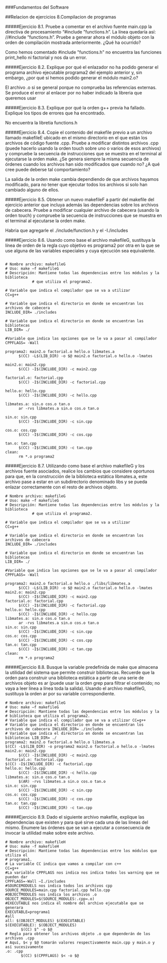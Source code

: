 ###Fundamentos del Software

##Relacion de ejercicios 8.Compilacion de programas

#####Ejercicio 8.1. Pruebe a comentar en el archivo fuente main.cpp la directiva de procesamiento “#include ”functions.h”. La línea quedaría así: //#include ”functions.h”. Pruebe a generar ahora el módulo objeto con la orden de compilación mostrada anteriormente. ¿Qué ha ocurrido?

Como hemos comentado #include "functions.h" no encuentra las funciones print_hello ni factorial y nos da un error.

#####Ejercicio 8.2. Explique por qué el enlazador no ha podido generar el programa archivo ejecutable programa2 del ejemplo anterior y, sin embargo, ¿por qué sí hemos podido generar el módulo main2.o?

El archivo .o si se general porque no comprueba las referencias externas. Se produce el error al enlacer por no haber indicado la libreria que queremos usar

#####Ejercicio 8.3. Explique por qué la orden g++ previa ha fallado. Explique los tipos de errores que ha encontrado.

No encuentra la libretia functions.h

#####Ejercicio 8.4. Copie el contenido del makefile previo a un archivo llamado makefileE ubicado en el mismo directorio en el que están los archivos de código fuente .cpp. Pruebe a modificar distintos archivos .cpp (puede hacerlo usando la orden touch sobre uno o varios de esos archivos) y compruebe la secuencia de instrucciones que se muestra en el terminal al ejecutarse la orden make. ¿Se genera siempre la misma secuencia de órdenes cuando los archivos han sido modificados que cuando no? ¿A qué cree puede deberse tal comportamiento?

La salida de la orden make cambia dependiendo de que archivos hayamos modificado, para no tener que ejecutar todos los archivos si solo han cambiado alguno de ellos.

#####Ejercicio 8.5. Obtener un nuevo makefileF a partir del makefile del ejercicio anterior que incluya además las dependencias sobre los archivos de cabecera. Pruebe a modificar cualquier archivo de cabecera (usando la orden touch) y compruebe la secuencia de instrucciones que se muestra en el terminal al ejecutarse la orden make.

Habria que agregarle el ./include/function.h y el -I./includes

#####Ejercicio 8.6. Usando como base el archivo makefileG, sustituya la línea de orden de la regla cuyo objetivo es programa2 por otra en la que se use alguna de las variables especiales y cuya ejecución sea equivalente.

```shel

# Nombre archivo: makefileG
# Uso: make –f makefileG
# Descripción: Mantiene todas las dependencias entre los módulos y la biblioteca
            # que utiliza el programa2.

# Variable que indica el compilador que se va a utilizar
CC=g++

# Variable que indica el directorio en donde se encuentran los archivos de cabecera
INCLUDE_DIR= ./includes

# Variable que indica el directorio en donde se encuentran las bibliotecas
LIB_DIR= ./

#Variable que indica las opciones que se le va a pasar al compilador
CPPFLAGS= -Wall

programa2: main2.o factorial.o hello.o libmates.a
      $(CC) -L$(LIB_DIR) -o $@ main2.o factorial.o hello.o -lmates

main2.o: main2.cpp
      $(CC) -I$(INCLUDE_DIR) -c main2.cpp

factorial.o: factorial.cpp
      $(CC) -I$(INCLUDE_DIR) -c factorial.cpp

hello.o: hello.cpp
      $(CC) -I$(INCLUDE_DIR) -c hello.cpp

libmates.a: sin.o cos.o tan.o
      ar -rvs libmates.a sin.o cos.o tan.o

sin.o: sin.cpp
      $(CC) -I$(INCLUDE_DIR) -c sin.cpp

cos.o: cos.cpp
      $(CC) -I$(INCLUDE_DIR) -c cos.cpp

tan.o: tan.cpp
      $(CC) -I$(INCLUDE_DIR) -c tan.cpp
clean:
      rm *.o programa2
```

#####Ejercicio 8.7. Utilizando como base el archivo makefileG y los archivos fuente asociados, realice los cambios que considere oportunos para que, en la construcción de la biblioteca estática libmates.a, este archivo pase a estar en un subdirectorio denominado libs y se pueda enlazar correctamente con el resto de archivos objeto.

```shell
# Nombre archivo: makefileG
# Uso: make –f makefileG
# Descripción: Mantiene todas las dependencias entre los módulos y la biblioteca
            # que utiliza el programa2.

# Variable que indica el compilador que se va a utilizar
CC=g++

# Variable que indica el directorio en donde se encuentran los archivos de cabecera
INCLUDE_DIR= ./includes

# Variable que indica el directorio en donde se encuentran las bibliotecas
LIB_DIR= ./

#Variable que indica las opciones que se le va a pasar al compilador
CPPFLAGS= -Wall

programa2: main2.o factorial.o hello.o ./libs/libmates.a
      $(CC) -L$(LIB_DIR) -o $@ main2.o factorial.o hello.o -lmates
main2.o: main2.cpp
      $(CC) -I$(INCLUDE_DIR) -c main2.cpp
factorial.o: factorial.cpp
      $(CC) -I$(INCLUDE_DIR) -c factorial.cpp
hello.o: hello.cpp
      $(CC) -I$(INCLUDE_DIR) -c hello.cpp
libmates.a: sin.o cos.o tan.o
      ar -rvs libmates.a sin.o cos.o tan.o
sin.o: sin.cpp
      $(CC) -I$(INCLUDE_DIR) -c sin.cpp
cos.o: cos.cpp
      $(CC) -I$(INCLUDE_DIR) -c cos.cpp
tan.o: tan.cpp
      $(CC) -I$(INCLUDE_DIR) -c tan.cpp
clean:
      rm *.o programa2
```

#####Ejercicio 8.8. Busque la variable predefinida de make que almacena la utilidad del sistema que permite construir bibliotecas. Recuerde que la orden para construir una biblioteca estática a partir de una serie de archivos objeto es ar (puede usar la orden grep para filtrar el contenido; no vaya a leer línea a línea toda la salida). Usando el archivo makefileG, sustituya la orden ar por su variable correspondiente.

```shell
# Nombre archivo: makefileG
# Uso: make –f makefileG
# Descripción: Mantiene todas las dependencias entre los módulos y la
# biblioteca que utiliza el programa2. 
# Variable que indica el compilador que se va a utilizar CC=g++
# Variable que indica el directorio en donde se encuentran los archivos de cabecera INCLUDE_DIR= ./includes
# Variable que indica el directorio en donde se encuentran las bibliotecas LIB_DIR= ./
programa2: main2.o factorial.o hello.o libmates.a
$(CC) -L$(LIB_DIR) -o programa2 main2.o factorial.o hello.o -lmates
main2.o: main2.cpp
      $(CC) -I$(INCLUDE_DIR) -c main2.cpp
factorial.o: factorial.cpp
$(CC) -I$(INCLUDE_DIR) -c factorial.cpp
hello.o: hello.cpp
      $(CC) -I$(INCLUDE_DIR) -c hello.cpp
libmates.a: sin.o cos.o tan.o
      $(AR) -rvs libmates.a sin.o cos.o tan.o
sin.o: sin.cpp
      $(CC) -I$(INCLUDE_DIR) -c sin.cpp
cos.o: cos.cpp
      $(CC) -I$(INCLUDE_DIR) -c cos.cpp
tan.o: tan.cpp
      $(CC) -I$(INCLUDE_DIR) -c tan.cpp
```

#####Ejercicio 8.9. Dado el siguiente archivo makefile, explique las dependencias que existen y para qué sirve cada una de las líneas del mismo. Enumere las órdenes que se van a ejecutar a consecuencia de invocar la utilidad make sobre este archivo.
```shell
# Nombre archivo: makefileH
# Uso: make -f makefileH
# Descripción: Mantiene todas las dependencias entre los módulos que utiliza el
# programa1.
# La variable CC indica que vamos a compilar con c++
CC=g++
#La varialble CPPFLAGS nos indica nos indica todos los warning que se pueden dar
CPPFLAGS=-Wall –I./includes
#SOURCEMODUELS nos indica todos los archivos cpp
SOURCE_MODULES=main.cpp factorial.cpp hello.cpp
#OBJECTMODULES nos indica los archivos .o
OBJECT_MODULES=$(SOURCE_MODULES:.cpp=.o)
#EXECUTABLE nos indica el nombre del archivo ejecutable que se generara
EXECUTABLE=programa1
#all 
all: $(OBJECT_MODULES) $(EXECUTABLE)
$(EXECUTABLE): $(OBJECT_MODULES)
       $(CC) $^ -o $@
# Regla para obtener los archivos objeto .o que dependerán de los archivos .cpp
# Aquí, $< y $@ tomarán valores respectivamente main.cpp y main.o y así sucesivamente
.o: .cpp
       $(CC) $(CPPFLAGS) $< -o $@
```